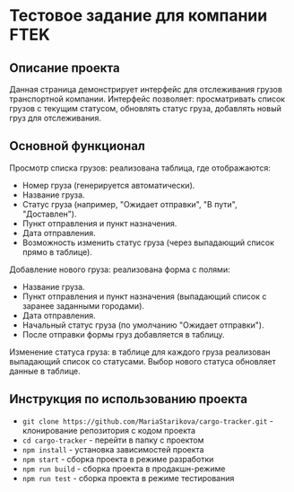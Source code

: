 # Тестовое задание для компании FTEK

## Описание проекта

Данная страница демонстрирует интерфейс для отслеживания грузов транспортной компании. Интерфейс позволяет: просматривать список грузов с текущим статусом, обновлять статус груза, добавлять новый груз для отслеживания.

## Основной функционал

Просмотр списка грузов: реализована таблица, где отображаются:
 - Номер груза (генерируется автоматически).
 - Название груза.
 - Статус груза (например, "Ожидает отправки", "В пути", "Доставлен").
 - Пункт отправления и пункт назначения.
 - Дата отправления.
 - Возможность изменить статус груза (через выпадающий список прямо в таблице).

Добавление нового груза: реализована форма с полями:
 - Название груза.
 - Пункт отправления и пункт назначения (выпадающий список с заранее заданными городами).
 - Дата отправления.
 - Начальный статус груза (по умолчанию "Ожидает отправки").
 - После отправки формы груз добавляется в таблицу.

Изменение статуса груза: в таблице для каждого груза реализован выпадающий список со статусами. Выбор нового статуса обновляет данные в таблице.


## Инструкция по использованию проекта

- `git clone https://github.com/MariaStarikova/cargo-tracker.git` - клонирование репозитория с кодом проекта
- `cd cargo-tracker` - перейти в папку с проектом
- `npm install` - установка зависимостей проекта
- `npm start` - сборка проекта в режиме разработки
- `npm run build` - сборка проекта в продакшн-режиме
- `npm run test` - сборка проекта в режиме тестирования